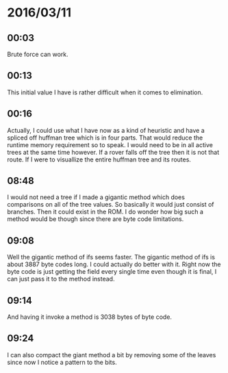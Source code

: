 # 2016/03/11

## 00:03

Brute force can work.

## 00:13

This initial value I have is rather difficult when it comes to elimination.

## 00:16

Actually, I could use what I have now as a kind of heuristic and have a spliced
off huffman tree which is in four parts. That would reduce the runtime memory
requirement so to speak. I would need to be in all active trees at the same
time however. If a rover falls off the tree then it is not that route. If I
were to visuallize the entire huffman tree and its routes.

## 08:48

I would not need a tree if I made a gigantic method which does comparisons on
all of the tree values. So basically it would just consist of branches. Then
it could exist in the ROM. I do wonder how big such a method would be though
since there are byte code limitations.

## 09:08

Well the gigantic method of ifs seems faster. The gigantic method of ifs is
about 3887 byte codes long. I could actually do better with it. Right now the
byte code is just getting the field every single time even though it is final,
I can just pass it to the method instead.

## 09:14

And having it invoke a method is 3038 bytes of byte code.

## 09:24

I can also compact the giant method a bit by removing some of the leaves since
now I notice a pattern to the bits.

